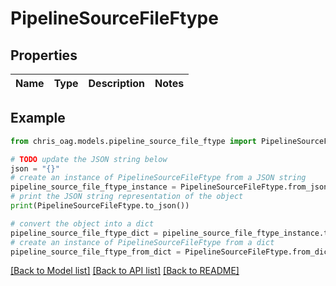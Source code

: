 # PipelineSourceFileFtype


## Properties

Name | Type | Description | Notes
------------ | ------------- | ------------- | -------------

## Example

```python
from chris_oag.models.pipeline_source_file_ftype import PipelineSourceFileFtype

# TODO update the JSON string below
json = "{}"
# create an instance of PipelineSourceFileFtype from a JSON string
pipeline_source_file_ftype_instance = PipelineSourceFileFtype.from_json(json)
# print the JSON string representation of the object
print(PipelineSourceFileFtype.to_json())

# convert the object into a dict
pipeline_source_file_ftype_dict = pipeline_source_file_ftype_instance.to_dict()
# create an instance of PipelineSourceFileFtype from a dict
pipeline_source_file_ftype_from_dict = PipelineSourceFileFtype.from_dict(pipeline_source_file_ftype_dict)
```
[[Back to Model list]](../README.md#documentation-for-models) [[Back to API list]](../README.md#documentation-for-api-endpoints) [[Back to README]](../README.md)


